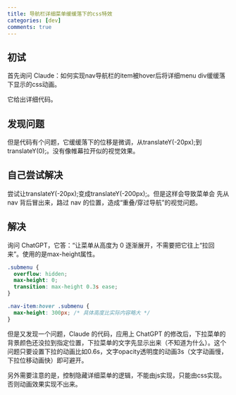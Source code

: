 ```yaml
---
title: 导航栏详细菜单缓缓落下的css特效
categories: [dev]
comments: true
---
```


## 初试

首先询问 Claude：如何实现nav导航栏的item被hover后将详细menu div缓缓落下显示的css动画。

它给出详细代码。

## 发现问题

但是代码有个问题，它缓缓落下的位移是微调，从translateY(-20px);到translateY(0);。没有像帷幕拉开似的视觉效果。

## 自己尝试解决 

尝试让translateY(-20px);变成translateY(-200px);。但是这样会导致菜单会 先从 nav 背后冒出来，路过 nav 的位置，造成“重叠/穿过导航”的视觉问题。

## 解决

询问 ChatGPT，它答：“让菜单从高度为 0 逐渐展开，不需要把它往上“拉回来”。使用的是max-height属性。

```css
.submenu {
  overflow: hidden;
  max-height: 0;
  transition: max-height 0.3s ease;
}

.nav-item:hover .submenu {
  max-height: 300px; /* 具体高度比实际内容略大 */
}
```

但是又发现一个问题，Claude 的代码，应用上 ChatGPT 的修改后，下拉菜单的背景颜色还没拉到指定位置，下拉菜单的文字先显示出来（不知道为什么）。这个问题只要设置下拉的动画比如0.6s，文字opacity透明度的动画3s（文字动画慢，下拉位移动画快）即可避开。

另外需要注意的是，控制隐藏详细菜单的逻辑，不能由js实现，只能由css实现。否则动画效果实现不出来。